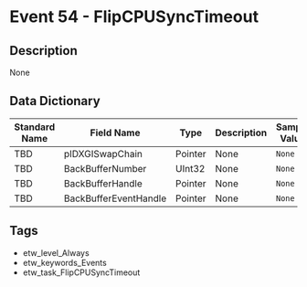 # Event 54 - FlipCPUSyncTimeout

## Description
None

## Data Dictionary
|Standard Name|Field Name|Type|Description|Sample Value|
|---|---|---|---|---|
|TBD|pIDXGISwapChain|Pointer|None|`None`|
|TBD|BackBufferNumber|UInt32|None|`None`|
|TBD|BackBufferHandle|Pointer|None|`None`|
|TBD|BackBufferEventHandle|Pointer|None|`None`|

## Tags
* etw_level_Always
* etw_keywords_Events
* etw_task_FlipCPUSyncTimeout